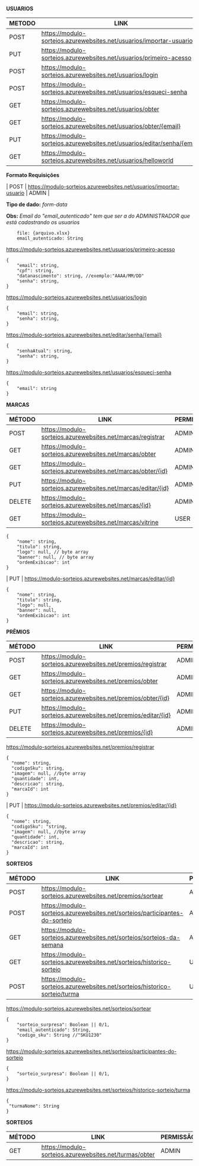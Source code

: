 **USUARIOS**

| METODO | LINK | PERMISSAO |
|-----|------|-----------|
| POST | https://modulo-sorteios.azurewebsites.net/usuarios/importar-usuario | ADMIN |
| PUT | https://modulo-sorteios.azurewebsites.net/usuarios/primeiro-acesso | X |
| POST| https://modulo-sorteios.azurewebsites.net/usuarios/login | X |
| POST| https://modulo-sorteios.azurewebsites.net/usuarios/esqueci-senha | X |
| GET | https://modulo-sorteios.azurewebsites.net/usuarios/obter | ADMIN |
| GET | https://modulo-sorteios.azurewebsites.net/usuarios/obter/{email} | USER |
| PUT | https://modulo-sorteios.azurewebsites.net/usuarios/editar/senha/{email} | USER |
| GET | https://modulo-sorteios.azurewebsites.net/usuarios/helloworld | X |


<b>Formato Requisições</b>

| POST | https://modulo-sorteios.azurewebsites.net/usuarios/importar-usuario | ADMIN |

**Tipo de dado:**
*form-data*

**Obs:** *Email do "email_autenticado" tem que ser a do ADMINISTRADOR que está cadastrando os usuarios*

```console
	file: {arquivo.xlsx}
	email_autenticado: String
```

https://modulo-sorteios.azurewebsites.net/usuarios/primeiro-acesso

```console
{
	"email": string, 
	"cpf": string,  
	"datanascimento": string, //exemplo:"AAAA/MM/DD"
 	"senha": string,		
}
```

https://modulo-sorteios.azurewebsites.net/usuarios/login

```console
{
	"email": string, 
	"senha": string,  
}
```

https://modulo-sorteios.azurewebsites.net/editar/senha/{email}

```console
{
	"senhaAtual": string, 
	"senha": string,  
}
```

https://modulo-sorteios.azurewebsites.net/usuarios/esqueci-senha

```console
{
	"email": string 
}
```
**MARCAS**

| MÉTODO | LINK | PERMISSÃO |
|-----|------|-----------|
| POST | https://modulo-sorteios.azurewebsites.net/marcas/registrar | ADMIN |
| GET | https://modulo-sorteios.azurewebsites.net/marcas/obter | ADMIN |
| GET | https://modulo-sorteios.azurewebsites.net/marcas/obter/{id} | ADMIN |
| PUT | https://modulo-sorteios.azurewebsites.net/marcas/editar/{id} | ADMIN |
| DELETE | https://modulo-sorteios.azurewebsites.net/marcas/{id} | ADMIN |
| GET | https://modulo-sorteios.azurewebsites.net/marcas/vitrine | USER |

```console
{
    "nome": string,
    "titulo": string, 
    "logo": null, // byte array
    "banner": null, // byte array
    "ordemExibicao": int
}
```

| PUT | https://modulo-sorteios.azurewebsites.net/marcas/editar/{id}

``` console
{
    "nome": string,
    "titulo": string, 
    "logo": null,
    "banner": null,
    "ordemExibicao": int
}

```
**PRÊMIOS**

| MÉTODO | LINK | PERMISSÃO |
|-----|------|-----------|
| POST | https://modulo-sorteios.azurewebsites.net/premios/registrar | ADMIN |
| GET | https://modulo-sorteios.azurewebsites.net/premios/obter | ADMIN |
| GET| https://modulo-sorteios.azurewebsites.net/premios/obter/{id} | ADMIN |
| PUT| https://modulo-sorteios.azurewebsites.net/premios/editar/{id} | ADMIN |
| DELETE | https://modulo-sorteios.azurewebsites.net/premios/{id} | ADMIN |


https://modulo-sorteios.azurewebsites.net/premios/registrar
``` console
{
  "nome": string,
  "codigoSku": string,
  "imagem": null, //byte array
  "quantidade": int,
  "descricao": string,
  "marcaId": int
}
```

| PUT | https://modulo-sorteios.azurewebsites.net/premios/editar/{id}
``` console
{
  "nome": string,
  "codigoSku": "string,
  "imagem": null, //byte array
  "quantidade": int,
  "descricao": string,
  "marcaId": int
}

```
**SORTEIOS**

| MÉTODO | LINK                                                                        | PERMISSÃO |
|--------|-----------------------------------------------------------------------------|-----------|
| POST   | https://modulo-sorteios.azurewebsites.net/premios/sortear                   | ADMIN     |
| POST   | https://modulo-sorteios.azurewebsites.net/sorteios/participantes-do-sorteio | ADMIN     |
| GET    | https://modulo-sorteios.azurewebsites.net/sorteios/sorteios-da-semana       | ADMIN     |
| GET    | https://modulo-sorteios.azurewebsites.net/sorteios/historico-sorteio        | USER   |
| POST   | https://modulo-sorteios.azurewebsites.net/sorteios/historico-sorteio/turma  | USER   |

https://modulo-sorteios.azurewebsites.net/sorteios/sortear

```console
{
    "sorteio_surpresa": Boolean || 0/1,
    "email_autenticado": String,
    "codigo_sku": String //"SKU1230"
}
```

https://modulo-sorteios.azurewebsites.net/sorteios/participantes-do-sorteio

```console
{
    "sorteio_surpresa": Boolean || 0/1,
}
```
https://modulo-sorteios.azurewebsites.net/sorteios/historico-sorteio/turma
```console
{
 "turmaNome": String
}
```
**SORTEIOS**

| MÉTODO | LINK                                                                        | PERMISSÃO |
|--------|-----------------------------------------------------------------------------|-----------|
| GET    | https://modulo-sorteios.azurewebsites.net/turmas/obter                | ADMIN     |



